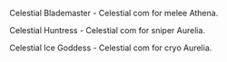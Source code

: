 Celestial Blademaster - Celestial com for melee Athena.

Celestial Huntress - Celestial com for sniper Aurelia.

Celestial Ice Goddess - Celestial com for cryo Aurelia.

